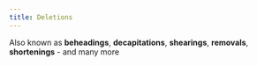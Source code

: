 ```yaml
---
title: Deletions
---
```


Also known as **beheadings**, **decapitations**, **shearings**, **removals**, **shortenings** - and many more
